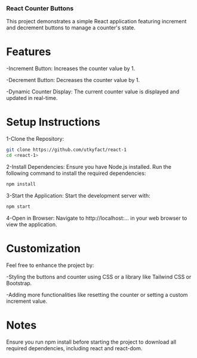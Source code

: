 ### React Counter Buttons

This project demonstrates a simple React application featuring increment and decrement buttons to manage a counter's state.

# Features

-Increment Button: Increases the counter value by 1.

-Decrement Button: Decreases the counter value by 1.

-Dynamic Counter Display: The current counter value is displayed and updated in real-time.

# Setup Instructions

1-Clone the Repository:
```bash
git clone https://github.com/utkyfact/react-1
cd <react-1>
```

2-Install Dependencies:
Ensure you have Node.js installed. Run the following command to install the required dependencies:
```bash
npm install
```
3-Start the Application:
Start the development server with:
```bash
npm start
```
4-Open in Browser:
Navigate to http://localhost:... in your web browser to view the application.

# Customization

Feel free to enhance the project by:

-Styling the buttons and counter using CSS or a library like Tailwind CSS or Bootstrap.

-Adding more functionalities like resetting the counter or setting a custom increment value.

# Notes

Ensure you run npm install before starting the project to download all required dependencies, including react and react-dom.
